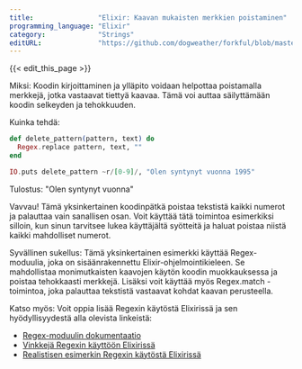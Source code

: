 ```yaml
---
title:                "Elixir: Kaavan mukaisten merkkien poistaminen"
programming_language: "Elixir"
category:             "Strings"
editURL:              "https://github.com/dogweather/forkful/blob/master/content/fi/elixir/deleting-characters-matching-a-pattern.md"
---
```


{{< edit_this_page >}}

Miksi: 
Koodin kirjoittaminen ja ylläpito voidaan helpottaa poistamalla merkkejä, jotka vastaavat tiettyä kaavaa. Tämä voi auttaa säilyttämään koodin selkeyden ja tehokkuuden.

Kuinka tehdä: 
```Elixir
def delete_pattern(pattern, text) do 
  Regex.replace pattern, text, ""
end

IO.puts delete_pattern ~r/[0-9]/, "Olen syntynyt vuonna 1995"
```

Tulostus: "Olen syntynyt vuonna"

Vavvau! Tämä yksinkertainen koodinpätkä poistaa tekstistä kaikki numerot ja palauttaa vain sanallisen osan. Voit käyttää tätä toimintoa esimerkiksi silloin, kun sinun tarvitsee lukea käyttäjältä syötteitä ja haluat poistaa niistä kaikki mahdolliset numerot.

Syvällinen sukellus: 
Tämä yksinkertainen esimerkki käyttää Regex-moduulia, joka on sisäänrakennettu Elixir-ohjelmointikieleen. Se mahdollistaa monimutkaisten kaavojen käytön koodin muokkauksessa ja poistaa tehokkaasti merkkejä. Lisäksi voit käyttää myös Regex.match -toimintoa, joka palauttaa tekstistä vastaavat kohdat kaavan perusteella.

Katso myös: 
Voit oppia lisää Regexin käytöstä Elixirissä ja sen hyödyllisyydestä alla olevista linkeistä:
- [Regex-moduulin dokumentaatio](https://hexdocs.pm/elixir/Regex.html)
- [Vinkkejä Regexin käyttöön Elixirissä](https://dev.to/nagasirena/using-regex-matching-in-elixir-3m1n)
- [Realistisen esimerkin Regexin käytöstä Elixirissä](https://www.poeticoding.com/2-simple-regex-examples-in-elixir-with-string-match/)